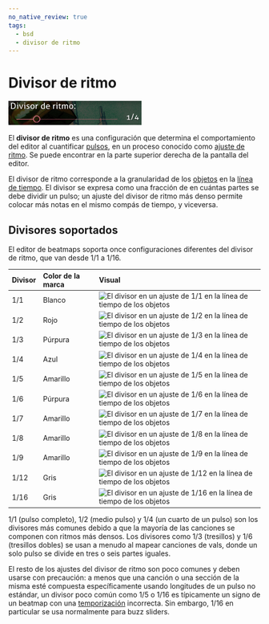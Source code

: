 ```yaml
---
no_native_review: true
tags:
  - bsd
  - divisor de ritmo
---
```


# Divisor de ritmo

![](img/beat_snap_divisor-ES.png "El divisor de ritmo en el editor")

El **divisor de ritmo** es una configuración que determina el comportamiento del editor al cuantificar [pulsos](/wiki/Music_theory/Beat), en un proceso conocido como [ajuste de ritmo](/wiki/Beatmapping/Beat_snapping). Se puede encontrar en la parte superior derecha de la pantalla del editor.

El divisor de ritmo corresponde a la granularidad de los [objetos](/wiki/Gameplay/Hit_object) en la [línea de tiempo](/wiki/Client/Beatmap_editor/Timelines). El divisor se expresa como una fracción de en cuántas partes se debe dividir un pulso; un ajuste del divisor de ritmo más denso permite colocar más notas en el mismo compás de tiempo, y viceversa.

## Divisores soportados

El editor de beatmaps soporta once configuraciones diferentes del divisor de ritmo, que van desde 1/1 a 1/16.

| Divisor | Color de la marca | Visual |
| :-- | :-- | :-- |
| 1/1 | Blanco | ![](img/1_1_snap_divisor.jpg "El divisor en un ajuste de 1/1 en la línea de tiempo de los objetos") |
| 1/2 | Rojo | ![](img/1_2_snap_divisor.jpg "El divisor en un ajuste de 1/2 en la línea de tiempo de los objetos") |
| 1/3 | Púrpura | ![](img/1_3_snap_divisor.jpg "El divisor en un ajuste de 1/3 en la línea de tiempo de los objetos") |
| 1/4 | Azul | ![](img/1_4_snap_divisor.jpg "El divisor en un ajuste de 1/4 en la línea de tiempo de los objetos") |
| 1/5 | Amarillo | ![](img/1_5_snap_divisor.png "El divisor en un ajuste de 1/5 en la línea de tiempo de los objetos") |
| 1/6 | Púrpura | ![](img/1_6_snap_divisor.jpg "El divisor en un ajuste de 1/6 en la línea de tiempo de los objetos") |
| 1/7 | Amarillo | ![](img/1_7_snap_divisor.png "El divisor en un ajuste de 1/7 en la línea de tiempo de los objetos") |
| 1/8 | Amarillo | ![](img/1_8_snap_divisor.jpg "El divisor en un ajuste de 1/8 en la línea de tiempo de los objetos") |
| 1/9 | Amarillo | ![](img/1_9_snap_divisor.png "El divisor en un ajuste de 1/9 en la línea de tiempo de los objetos") |
| 1/12 | Gris | ![](img/1_12_snap_divisor.png "El divisor en un ajuste de 1/12 en la línea de tiempo de los objetos") |
| 1/16 | Gris | ![](img/1_16_snap_divisor.png "El divisor en un ajuste de 1/16 en la línea de tiempo de los objetos") |

1/1 (pulso completo), 1/2 (medio pulso) y 1/4 (un cuarto de un pulso) son los divisores más comunes debido a que la mayoría de las canciones se componen con ritmos más densos. Los divisores como 1/3 (tresillos) y 1/6 (tresillos dobles) se usan a menudo al mapear canciones de vals, donde un solo pulso se divide en tres o seis partes iguales.

El resto de los ajustes del divisor de ritmo son poco comunes y deben usarse con precaución: a menos que una canción o una sección de la misma esté compuesta específicamente usando longitudes de un pulso no estándar, un divisor poco común como 1/5 o 1/16 es típicamente un signo de un beatmap con una [temporización](/wiki/Beatmapping/Timing) incorrecta. Sin embargo, 1/16 en particular se usa normalmente para buzz sliders.
